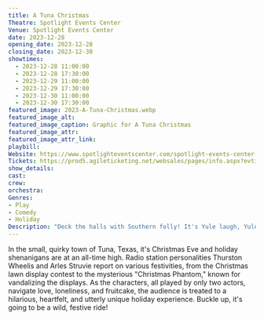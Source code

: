 ```yaml
---
title: A Tuna Christmas
Theatre: Spotlight Events Center
Venue: Spotlight Events Center
date: 2023-12-28
opening_date: 2023-12-28
closing_date: 2023-12-30
showtimes:
  - 2023-12-28 11:00:00
  - 2023-12-28 17:30:00
  - 2023-12-29 11:00:00
  - 2023-12-29 17:30:00
  - 2023-12-30 11:00:00
  - 2023-12-30 17:30:00
featured_image: 2023-A-Tuna-Christmas.webp
featured_image_alt: 
featured_image_caption: Graphic for A Tuna Christmas
featured_image_attr: 
featured_image_attr_link: 
playbill:
Website: https://www.spotlighteventscenter.com/spotlight-events-center-events/live-performances
Tickets: https://prod5.agileticketing.net/websales/pages/info.aspx?evtinfo=272582~4fdd59c7-9110-4ffd-b8a6-d23e78529eda&
show_details: 
cast:
crew:
orchestra:
Genres:
- Play
- Comedy
- Holiday
Description: "Deck the halls with Southern folly! It's Yule laugh, Yule cry in Tuna, Texas!"
---
```

In the small, quirky town of Tuna, Texas, it's Christmas Eve and holiday shenanigans are at an all-time high. Radio station personalities Thurston Wheelis and Arles Struvie report on various festivities, from the Christmas lawn display contest to the mysterious "Christmas Phantom," known for vandalizing the displays. As the characters, all played by only two actors, navigate love, loneliness, and fruitcake, the audience is treated to a hilarious, heartfelt, and utterly unique holiday experience. Buckle up, it's going to be a wild, festive ride!
